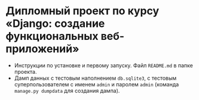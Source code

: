 # Дипломный проект по курсу «Django: создание функциональных веб-приложений»




* Инструкции по установке и первому запуску. Файл `README.md` в папке проекта.
* Дамп данных с тестовым наполнением `db.sqlite3`,
  с тестовым суперпользователем с именем `admin` и паролем `admin` (команда `manage.py dumpdata` для создания дампа).
